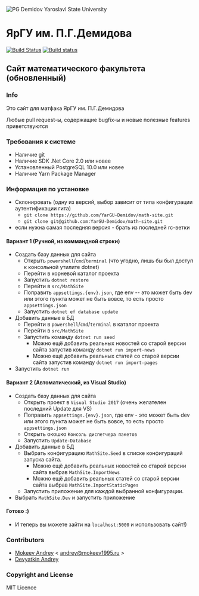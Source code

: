 ![PG Demidov Yaroslavl State University](https://upload.wikimedia.org/wikipedia/ru/2/28/Logo_demidovskiy_universitet.png)
# ЯрГУ им. П.Г.Демидова
[![Build Status](https://travis-ci.org/YarGU-Demidov/math-site.svg?branch=rc-1.1.0)](https://travis-ci.org/YarGU-Demidov/math-site)
[![Build status](https://ci.appveyor.com/api/projects/status/6uowqp6ypc6o1of3/branch/rc-1.1.0?svg=true)](https://ci.appveyor.com/project/mokeev1995/math-site/branch/rc-1.1.0)
## Сайт математического факультета (обновленный)

### Info

Это сайт для матфака ЯрГУ им. П.Г.Демидова 

Любые pull request-ы, содержащие bugfix-ы и новые полезные features приветствуются

### Требования к системе

* Наличие git
* Наличие SDK .Net Core 2.0 или новее
* Установленный PostgreSQL 10.0 или новее
* Наличие Yarn Package Manager

### Информация по установке

* Склонировать (одну из версий, выбор зависит от типа конфигурации аутентификации гита)
  * `git clone https://github.com/YarGU-Demidov/math-site.git`
  * `git clone git@github.com:YarGU-Demidov/math-site.git`
* если нужна самая последняя версия - брать из последней rc-ветки

#### Вариант 1 (Ручной, из коммандной строки)

* Создать базу данных для сайта
  * Открыть `powershell`/`cmd`/`terminal` (что угодно, лишь бы был доступ к консольной утилите dotnet)
  * Перейти в корневой каталог проекта
  * Запустить `dotnet restore`
  * Перейти в `src/MathSite`
  * Поправить `appsettings.{env}.json`, где env -- это может быть dev или этого пункта может не быть вовсе, то есть просто `appsettings.json`
  * Запустить `dotnet ef database update`
* Добавить данные в БД
  * Перейти в `powershell`/`cmd`/`terminal` в каталог проекта
  * Перейти в `src/MathSite`
  * Запустить команду `dotnet run seed`
    * Можно ещё добавить реальных новостей со старой версии сайта запустив команду `dotnet run import-news`
    * Можно ещё добавить реальных статей со старой версии сайта запустив команду `dotnet run import-pages`
* Запустить `dotnet run`

#### Вариант 2 (Автоматический, из Visual Studio)

* Создать базу данных для сайта
  * Открыть проект в `Visual Studio 2017` (очень желателен последний Update для VS)
  * Поправить `appsettings.{env}.json`, где env - это может быть dev или этого пункта может не быть вовсе, то есть просто `appsettings.json`
  * Открыть окошко `Консоль диспетчера пакетов`
  * Запустить `Update-Database`
* Добавить данные в БД
  * Выбрать конфигурацию `MathSite.Seed` в списке конфигураций запуска сайта.
    * Можно ещё добавить реальных новостей со старой версии сайта выбрав `MathSite.ImportNews`
    * Можно ещё добавить реальных статей со старой версии сайта выбрав `MathSite.ImportStaticPages`
  * Запустить приложение для каждой выбранной конфигурации.
* Выбрать `MathSite.Dev` и запустить приложение

#### Готово :)
  
* И теперь вы можете зайти на `localhost:5000` и использовать сайт!)

### Contributors

* [Mokeev Andrey](http://mokeev1995.ru) \< andrey@mokeev1995.ru >
* [Devyatkin Andrey](https://vk.com/id16824326)

### Copyright and License

MIT Licence
